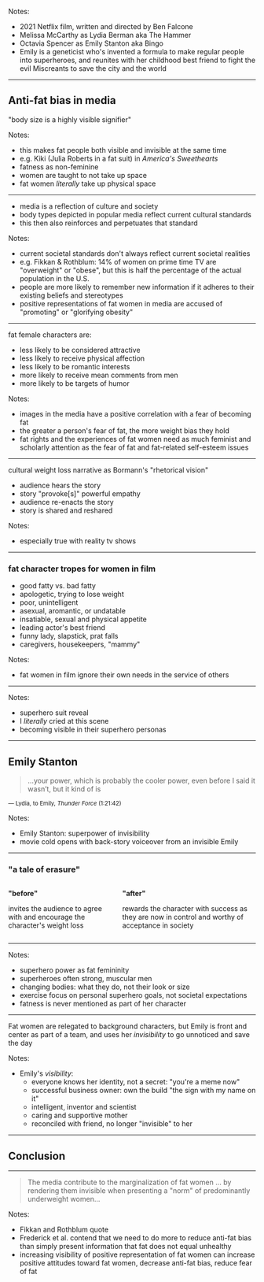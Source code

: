 <!-- .slide: data-background-image="images/thunder-force-poster.jpeg" -->

Notes:
- 2021 Netflix film, written and directed by Ben Falcone
- Melissa McCarthy as Lydia Berman aka The Hammer
- Octavia Spencer as Emily Stanton aka Bingo
- Emily is a geneticist who's invented a formula to make regular people into superheroes, and reunites with her childhood best friend to fight the evil Miscreants to save the city and the world

---

## Anti-fat bias in media <!-- .element: class="r-fit-text" -->

"body size is a highly visible signifier" <!-- .element: class="r-fit-text" -->

Notes:
- this makes fat people both visible and invisible at the same time
- e.g. Kiki (Julia Roberts in a fat suit) in _America's Sweethearts_
- fatness as non-feminine
- women are taught to not take up space
- fat women _literally_ take up physical space


---

- media is a reflection of culture and society
- body types depicted in popular media reflect current cultural standards
- this then also reinforces and perpetuates that standard

Notes:
- current societal standards don't always reflect current societal realities
- e.g. Fikkan & Rothblum: 14% of women on prime time TV are "overweight" or "obese", but this is half the percentage of the actual population in the U.S.
- people are more likely to remember new information if it adheres to their existing beliefs and stereotypes
- positive representations of fat women in media are accused of "promoting" or "glorifying obesity"

---

fat female characters are:
- less likely to be considered attractive
- less likely to receive physical affection
- less likely to be romantic interests
- more likely to receive mean comments from men
- more likely to be targets of humor

Notes:
- images in the media have a positive correlation with a fear of becoming fat
- the greater a person's fear of fat, the more weight bias they hold
- fat rights and the experiences of fat women need as much feminist and scholarly attention as the fear of fat and fat-related self-esteem issues

---

cultural weight loss narrative as Bormann's "rhetorical vision"

- audience hears the story
- story "provoke[s]" powerful empathy
- audience re-enacts the story
- story is shared and reshared

Notes:
- especially true with reality tv shows

---

### fat character tropes for women in film

- good fatty vs. bad fatty
- apologetic, trying to lose weight
- poor, unintelligent
- asexual, aromantic, or undatable
- insatiable, sexual and physical appetite
- leading actor's best friend
- funny lady, slapstick, prat falls
- caregivers, housekeepers, "mammy"

Notes:
- fat women in film ignore their own needs in the service of others

---

<!-- .slide: data-background-video="video/suit-reveal.mp4" -->

Notes:
- superhero suit reveal
- I _literally_ cried at this scene
- becoming visible in their superhero personas

---

<!-- .slide: class="bg-bingo" data-background-image="images/netflixfilm-bingo.png" -->

## Emily Stanton

> ...your power, which is probably the cooler power, even before I said it wasn’t, but it kind of is

<small class="citation">&#8212; Lydia, to Emily, <cite>Thunder Force</cite> (1:21:42)</small>

Notes:
- Emily Stanton: superpower of invisibility
- movie cold opens with back-story voiceover from an invisible Emily

---

### "a tale of erasure"

<div class="columns equal">
  <div markdown="1">

**"before"**

invites the audience to agree with and encourage the character's weight loss
  </div>
  <div markdown="1">

**"after"**

rewards the character with success as they are now in control and worthy of acceptance in society
  </div>
</div>

---

<!-- .slide: data-background-image="images/screen-training.png" -->

Notes:
- superhero power as fat femininity
- superheroes often strong, muscular men
- changing bodies: what they do, not their look or size
- exercise focus on personal superhero goals, not societal expectations
- fatness is never mentioned as part of her character

---

<!-- .slide: class="bg-bingo" data-background-image="images/netflixfilm-bingo.png" -->

<div markdown="1">

Fat women are relegated to background characters, but Emily is front and center as part of a team, and uses her _invisibility_ to go unnoticed and save the day

</div>

Notes:
- Emily's _visibility_:
  - everyone knows her identity, not a secret: "you're a meme now"
  - successful business owner: own the build "the sign with my name on it"
  - intelligent, inventor and scientist
  - caring and supportive mother
  - reconciled with friend, no longer "invisible" to her

---

## Conclusion <!-- .element: class="r-fit-text" -->

---

> The media contribute to the marginalization of fat women ... by rendering them invisible when presenting a "norm" of predominantly underweight women...

Notes:
- Fikkan and Rothblum quote
- Frederick et al. contend that we need to do more to reduce anti-fat bias than simply present information that fat does not equal unhealthy
- increasing visibility of positive representation of fat women can increase positive attitudes toward fat women, decrease anti-fat bias, reduce fear of fat
